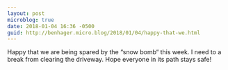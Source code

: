 ```yaml
---
layout: post
microblog: true
date: 2018-01-04 16:36 -0500
guid: http://benhager.micro.blog/2018/01/04/happy-that-we.html
---
```

Happy that we are being spared by the “snow bomb“ this week. I need to a break from clearing the driveway. Hope everyone in its path stays safe!
